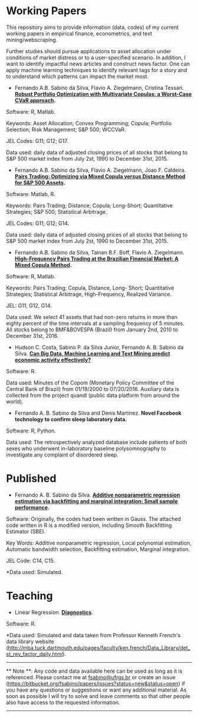 Working Papers
==============

This repository aims to provide information (data, codes) of my current working papers in empirical finance, econometrics, and text mining/webscraping. 

Further studies should pursue applications to asset allocation under conditions of market distress or to a user-specified scenario. In addition, I want to identify impactful news articles and construct news factor. One can apply machine learning techniques to identify relevant tags for a story and to understand which patterns can impact the market most.

* Fernando A.B. Sabino da Silva, Flavio A. Ziegelmann, Cristina Tessari. **[Robust Portfolio Optimization with Multivariate Copulas: a Worst-Case CVaR approach](https://bitbucket.org/fsabino/papers/src/8c2891b93c632ee77fcc5639738a005c17530cd1/Portfolio_Optimization_with_Multidimensional_Copulas/?at=master).**

Software: R, Matlab.

Keywords: Asset Allocation; Convex Programming; Copula; Portfolio Selection; Risk Management; S&P 500; WCCVaR. 

JEL Codes: G11; G12; G17.

Data used: daily data of adjusted closing prices of all stocks that belong to S&P 500 market index from July 2st, 1990 to December 31st, 2015.


* Fernando A.B. Sabino da Silva, Flavio A. Ziegelmann, Joao F. Caldeira. **[Pairs Trading: Optimizing via Mixed Copula versus Distance Method for S&P 500 Assets](https://bitbucket.org/fsabino/papers/src/8c2891b93c632ee77fcc5639738a005c17530cd1/Pairs_Trading_Daily_Frequency/?at=master).**

Software: Matlab, R.

Keywords: Pairs Trading; Distance; Copula; Long-Short; Quantitative Strategies; S&P 500; Statistical Arbitrage.

JEL Codes: G11; G12; G14.

Data used: daily data of adjusted closing prices of all stocks that belong to S&P 500 market index from July 2st, 1990 to December 31st, 2015.


* Fernando A.B. Sabino da Silva, Tainan B.F. Boff, Flavio A. Ziegelmann. **[High-Frequency Pairs Trading at the Brazilian Financial Market: A Mixed Copula Method](https://bitbucket.org/fsabino/papers/src/482db82bfc3b109b6ce3408792bfb38adae63fd3/Pairs_Trading_High_Frequency/?at=master).**

Software: R, Matlab.

Keywords: Pairs Trading; Copula, Distance, Long-
Short; Quantitative Strategies; Statistical Arbitrage, High-Frequency, Realized Variance.

JEL: G11, G12, G14.

Data used: We select 41 assets that had non-zero returns in more than eighty percent of the time intervals at a sampling frequency of 5 minutes. All stocks belong to BMF&BOVESPA (Brazil) from January 2nd, 2010 to December 31st, 2016.


* Hudson C. Costa, Sabino P. da Silva Junior, Fernando A. B. Sabino da Silva. **[Can Big Data, Machine Learning and Text Mining predict economic activity effectively?](https://bitbucket.org/fsabino/papers/src/824eff42a62a3b24f820bbf83534681bb5da0ccf/Sentiment_Analysis/?at=master)**

Software: R.

Data used: Minutes of the Copom (Monetary Policy Committee of the Central Bank of Brazil) from 01/19/2000 to 07/20/2016. Auxiliary data is collected from the project quandl (public data platform from around the world).

* Fernando A. B. Sabino da Silva and Denis Martinez. **Novel Facebook technology to confirm sleep laboratory data.**

Software: R, Python.

Data used: The retrospectively analyzed database include patients of both sexes who underwent in-laboratory baseline polysomnography to investigate any complaint of disordered sleep. 


Published
==============

* Fernando A. B. Sabino da Silva. **[Additive nonparametric regression estimation via backfitting and marginal integration: Small sample performance](https://bitbucket.org/fsabino/papers/src/8c2891b93c632ee77fcc5639738a005c17530cd1/Nonparametric_Smoothing/?at=master).** 

Software: Originally, the codes had been written in Gauss. The attached code written in R is a modified version, including Smooth Backfitting Estimator (SBE).

Key Words: Additive nonparametric regression, Local polynomial estimation, Automatic bandwidth selection, Backfitting estimation, Marginal integration.

JEL Code: C14, C15.

*Data used: Simulated.


Teaching
==============

* Linear Regression. **[Diagnostics](https://bitbucket.org/fsabino/papers/src/08088f1e12a8e90fb70aa5f9f8eeaf2495c70750/Linear_Regression_Analysis/?at=master).**

Software: R.

*Data used: Simulated and data taken from Professor Kenneth French's data library website (http://mba.tuck.dartmouth.edu/pages/faculty/ken.french/Data_Library/det_st_rev_factor_daily.html).



---
** Note **: Any code and data available here can be used as long as it is referenced. Please contact me at fsabino@ufrgs.br or create an issue (https://bitbucket.org/fsabino/papers/issues?status=new&status=open) if you have any questions or suggestions or want any additional material. As soon as possible I will try to solve and leave comments so that other people also have access to the requested information.

---